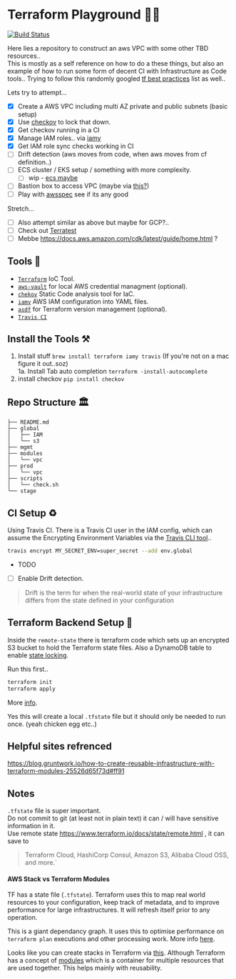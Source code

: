# Terraform Playground 🤾‍♂️
[![Build Status](https://travis-ci.org/joesustaric/tf-playground.svg?branch=master)](https://travis-ci.org/joesustaric/tf-playground)

Here lies a repository to construct an aws VPC with some other TBD resources..  
This is mostly as a self reference on how to do a these things, but also an example of how to run some form of decent CI with Infrastructure as Code tools..
Trying to follow this randomly googled [tf best practices](https://github.com/ozbillwang/terraform-best-practices) list as well.. 

Lets try to attempt...
- [x] Create a AWS VPC including multi AZ private and public subnets (basic setup)
- [x] Use [checkov](https://www.checkov.io/) to lock that down.
- [x] Get checkov running in a CI
- [x] Manage IAM roles.. via [iamy](https://github.com/99designs/iamy)
- [x] Get IAM role sync checks working in CI
- [ ] Drift detection (aws moves from code, when aws moves from cf definition..)
- [ ] ECS cluster / EKS setup / something with more complexity.
    - [ ] wip - [ecs maybe](http://blog.shippable.com/setup-a-container-cluster-on-aws-with-terraform-part-2-provision-a-cluster)
- [ ] Bastion box to access VPC (maybe via [this?](https://aws.amazon.com/blogs/infrastructure-and-automation/toward-a-bastion-less-world/))
- [ ] Play with [awsspec](https://github.com/k1LoW/awspec) see if its any good

Stretch...
- [ ] Also attempt similar as above but maybe for GCP?..
- [ ] Check out [Terratest](https://terratest.gruntwork.io/)
- [ ] Mebbe https://docs.aws.amazon.com/cdk/latest/guide/home.html ?

## Tools 🔩
* [`Terraform`](https://www.terraform.io/) IoC Tool.
* [`aws-vault`](https://github.com/99designs/aws-vault) for local AWS credential managment (optional).
* [`chekov`](https://github.com/bridgecrewio/checkov) Static Code analysis tool for IaC.
* [`iamy`](https://github.com/99designs/iamy) AWS IAM configuration into YAML files.
* [`asdf`](https://github.com/asdf-vm/asdf) for Terraform version management (optional).
* [`Travis CI`](https://www.travis-ci.com)

## Install the Tools ⚒
1. Install stuff `brew install terraform iamy travis` (If you're not on a mac figure it out..soz)  
1a. Install Tab auto completion `terraform -install-autocomplete`
2. install checkov `pip install checkov`

## Repo Structure 🏛
 ```
├── README.md
├── global
│   ├── IAM
│   └── s3
├── mgmt
├── modules
│   └── vpc
├── prod
│   └── vpc
├── scripts
│   └── check.sh
└── stage
 ```

## CI Setup ♻️
Using Travis CI. 
There is a Travis CI user in the IAM config, which can assume the 
Encrypting Environment Variables via the [Travis CLI tool](https://docs.travis-ci.com/user/environment-variables/#encrypting-environment-variables)..

```bash
travis encrypt MY_SECRET_ENV=super_secret --add env.global
```

- TODO
- [ ] Enable Drift detection.
> Drift is the term for when the real-world state of your infrastructure differs from the state defined in your configuration

## Terraform Backend Setup 🍑
Inside the `remote-state` there is terraform code which sets up an encrypted S3 bucket to hold the  Terraform state files. Also a DynamoDB table to enable [state locking](https://www.terraform.io/docs/state/locking.html).

Run this first..
```bash
terraform init
terraform apply
```
More [info](https://www.terraform.io/docs/backends/).

Yes this will create a local `.tfstate` file but it should only be needed to run once. (yeah chicken egg etc..)  

## Helpful sites refrenced 
https://blog.gruntwork.io/how-to-create-reusable-infrastructure-with-terraform-modules-25526d65f73d#ff91  


## Notes
`.tfstate` file is super important.  
Do not commit to git (at least not in plain text) it can / will have sensitive information in it.  
Use remote state https://www.terraform.io/docs/state/remote.html , it can save to 
> Terraform Cloud, HashiCorp Consul, Amazon S3, Alibaba Cloud OSS, and more.`

#### AWS Stack vs Terraform Modules
TF has a state file (`.tfstate`). Terraform uses this to map real world resources to your configuration, keep track of metadata, and to improve performance for large infrastructures. 
It will refresh itself prior to any operation.

This is a giant dependancy graph. It uses this to optimise performance on `terraform plan` executions and other processing work. More info [here](https://www.terraform.io/docs/state/purpose.html).

Looks like you can create stacks in Terraform via [this](https://www.terraform.io/docs/providers/aws/r/cloudformation_stack.html). Although Terraform has a concept of [modules](https://www.terraform.io/docs/modules/index.html) which is a container for multiple resources that are used together. This helps mainly with reusability. 

